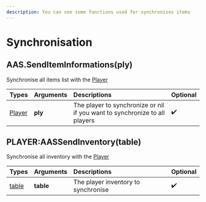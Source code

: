 ```yaml
---
description: You can see some functions used for synchronises items
---
```


# Synchronisation

## AAS.SendItemInformations\(ply\)

Synchronise all items list with the [Player](https://wiki.facepunch.com/gmod/Player)

| Types | Arguments | Descriptions | Optional |
| :--- | :--- | :--- | :--- |
| [Player](https://wiki.facepunch.com/gmod/Player) | **ply** | The player to synchronize or nil if you want to synchronize to all players | ✔️ |

## PLAYER:AASSendInventory\(table\)

Synchronise all inventory with the [Player](https://wiki.facepunch.com/gmod/Player)

| Types | Arguments | Descriptions | Optional |
| :--- | :--- | :--- | :--- |
| [table](https://www.lua.org/pil/2.5.html) | **table** | The player inventory to synchronise | ✔️ |

